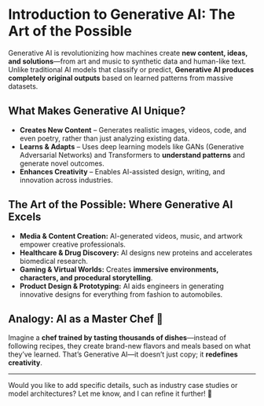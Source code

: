 # Introduction to Generative AI: The Art of the Possible

Generative AI is revolutionizing how machines create **new content, ideas, and solutions**—from art and music to synthetic data and human-like text. Unlike traditional AI models that classify or predict, **Generative AI produces completely original outputs** based on learned patterns from massive datasets.

## What Makes Generative AI Unique?
- **Creates New Content** – Generates realistic images, videos, code, and even poetry, rather than just analyzing existing data.
- **Learns & Adapts** – Uses deep learning models like GANs (Generative Adversarial Networks) and Transformers to **understand patterns** and generate novel outcomes.
- **Enhances Creativity** – Enables AI-assisted design, writing, and innovation across industries.

## The Art of the Possible: Where Generative AI Excels
- **Media & Content Creation:** AI-generated videos, music, and artwork empower creative professionals.
- **Healthcare & Drug Discovery:** AI designs new proteins and accelerates biomedical research.
- **Gaming & Virtual Worlds:** Creates **immersive environments, characters, and procedural storytelling**.
- **Product Design & Prototyping:** AI aids engineers in generating innovative designs for everything from fashion to automobiles.

## Analogy: AI as a Master Chef 🎨
Imagine a **chef trained by tasting thousands of dishes**—instead of following recipes, they create brand-new flavors and meals based on what they’ve learned. That’s Generative AI—it doesn’t just copy; it **redefines creativity**.

---

Would you like to add specific details, such as industry case studies or model architectures? Let me know, and I can refine it further! 🚀

